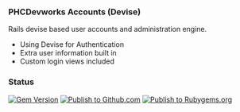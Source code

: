 ### PHCDevworks Accounts (Devise)
  
Rails devise based user accounts and administration engine.  
  
- Using Devise for Authentication
- Extra user information built in
- Custom login views included

### Status  
  
[![Gem Version](https://badge.fury.io/rb/phcdevworks_accounts_devise.svg)](https://badge.fury.io/rb/phcdevworks_accounts_devise) [![Publish to Github.com](https://github.com/phcdevworks/phcdevworks_accounts_devise/actions/workflows/publish_gem_github_com.yml/badge.svg)](https://github.com/phcdevworks/phcdevworks_accounts_devise/actions/workflows/publish_gem_github_com.yml) [![Publish to Rubygems.org](https://github.com/phcdevworks/phcdevworks_accounts_devise/actions/workflows/publish_gem_rubygems_org.yml/badge.svg)](https://github.com/phcdevworks/phcdevworks_accounts_devise/actions/workflows/publish_gem_rubygems_org.yml)
